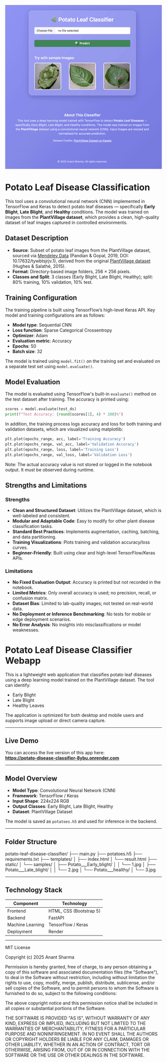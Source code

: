 ![Demo](ezgif.com-animated-gif-maker.gif)
# Potato Leaf Disease Classification

This tool uses a convolutional neural network (CNN) implemented in TensorFlow and Keras to detect potato leaf diseases — specifically **Early Blight**, **Late Blight**, and **Healthy** conditions. The model was trained on images from the **PlantVillage dataset**, which provides a clean, high-quality dataset of leaf images captured in controlled environments.

## Dataset Description

- **Source**: Subset of potato leaf images from the PlantVillage dataset, sourced via [Mendeley Data](https://data.mendeley.com/datasets/tywbtsjrjv/1) (Pandian & Gopal, 2019, DOI: 10.17632/tywbtsjrjv.1), derived from the original [PlantVillage dataset](https://arxiv.org/abs/1511.08060) (Hughes & Salathé, 2015).
- **Format**: Directory-based image folders, 256 × 256 pixels.
- **Classes and Split**: 3 classes (Early Blight, Late Blight, Healthy); split: 80% training, 10% validation, 10% test.

## Training Configuration

The training pipeline is built using TensorFlow’s high-level Keras API. Key model and training configurations are as follows:

- **Model type**: Sequential CNN  
- **Loss function**: Sparse Categorical Crossentropy  
- **Optimizer**: Adam  
- **Evaluation metric**: Accuracy  
- **Epochs**: 50  
- **Batch size**: 32  

The model is trained using `model.fit()` on the training set and evaluated on a separate test set using `model.evaluate()`.

## Model Evaluation

The model is evaluated using TensorFlow's built-in `evaluate()` method on the test dataset after training. The accuracy is printed using:

```python
scores = model.evaluate(test_ds)
print(f"Test Accuracy: {round(scores[1], 4) * 100}%")
```

In addition, the training process logs accuracy and loss for both training and validation datasets, which are visualized using matplotlib:

```python
plt.plot(epochs_range, acc, label='Training Accuracy')
plt.plot(epochs_range, val_acc, label='Validation Accuracy')
plt.plot(epochs_range, loss, label='Training Loss')
plt.plot(epochs_range, val_loss, label='Validation Loss')
```

Note: The actual accuracy value is not stored or logged in the notebook output. It must be observed during runtime.

## Strengths and Limitations

### Strengths

- **Clean and Structured Dataset**: Utilizes the PlantVillage dataset, which is well-labeled and consistent.
- **Modular and Adaptable Code**: Easy to modify for other plant disease classification tasks.
- **Standard Best Practices**: Implements augmentation, caching, batching, and data partitioning.
- **Training Visualizations**: Plots training and validation accuracy/loss curves.
- **Beginner-Friendly**: Built using clear and high-level TensorFlow/Keras APIs.

### Limitations

- **No Fixed Evaluation Output**: Accuracy is printed but not recorded in the notebook.
- **Limited Metrics**: Only overall accuracy is used; no precision, recall, or confusion matrix.
- **Dataset Bias**: Limited to lab-quality images; not tested on real-world data.
- **No Deployment or Inference Benchmarking**: No tests for mobile or edge deployment scenarios.
- **No Error Analysis**: No insights into misclassifications or model weaknesses.

# Potato Leaf Disease Classifier Webapp

This is a lightweight web application that classifies potato leaf diseases using a deep learning model trained on the PlantVillage dataset. The tool can identify:

- Early Blight
- Late Blight
- Healthy Leaves

The application is optimized for both desktop and mobile users and supports image upload or direct camera capture.

---

## Live Demo

You can access the live version of this app here:  
**https://potato-disease-classifier-8ybu.onrender.com**

---

## Model Overview

- **Model Type**: Convolutional Neural Network (CNN)
- **Framework**: TensorFlow / Keras
- **Input Shape**: 224x224 RGB
- **Output Classes**: Early Blight, Late Blight, Healthy
- **Dataset**: PlantVillage Dataset

The model is saved as `potatoes.h5` and used for inference in the backend.

---
## Folder Structure
potato-leaf-disease-classifier/
├── main.py
├── potatoes.h5
├── requirements.txt
├── templates/
│   ├── index.html
│   └── result.html
├── static/
│   └── samples/
│       ├── Potato___Early_blight/
│       │   └── 1.jpg
│       ├── Potato___Late_blight/
│       │   └── 2.jpg
│       └── Potato___healthy/
│           └── 3.jpg

---

## Technology Stack

| Component     | Technology           |
|---------------|----------------------|
| Frontend      | HTML, CSS (Bootstrap 5) |
| Backend       | FastAPI              |
| Machine Learning | TensorFlow / Keras |
| Deployment    | Render               |

---

MIT License

Copyright (c) 2025 Anant Sharma

Permission is hereby granted, free of charge, to any person obtaining a copy
of this software and associated documentation files (the "Software"), to deal
in the Software without restriction, including without limitation the rights
to use, copy, modify, merge, publish, distribute, sublicense, and/or sell
copies of the Software, and to permit persons to whom the Software is
furnished to do so, subject to the following conditions:

The above copyright notice and this permission notice shall be included in all
copies or substantial portions of the Software.

THE SOFTWARE IS PROVIDED "AS IS", WITHOUT WARRANTY OF ANY KIND, EXPRESS OR
IMPLIED, INCLUDING BUT NOT LIMITED TO THE WARRANTIES OF MERCHANTABILITY,
FITNESS FOR A PARTICULAR PURPOSE AND NONINFRINGEMENT. IN NO EVENT SHALL THE
AUTHORS OR COPYRIGHT HOLDERS BE LIABLE FOR ANY CLAIM, DAMAGES OR OTHER
LIABILITY, WHETHER IN AN ACTION OF CONTRACT, TORT OR OTHERWISE, ARISING FROM,
OUT OF OR IN CONNECTION WITH THE SOFTWARE OR THE USE OR OTHER DEALINGS IN THE
SOFTWARE.




